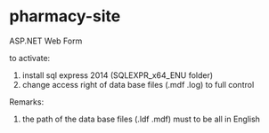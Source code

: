 # pharmacy-site
ASP.NET Web Form


to activate:
1. install sql express 2014 (SQLEXPR_x64_ENU folder)
2. change access right of data base files (.mdf .log) to full control

Remarks:
1. the path of the data base files (.ldf .mdf) must to be all in English
